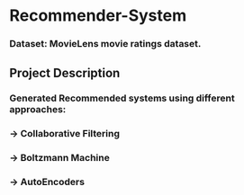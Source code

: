 # Recommender-System

### Dataset: MovieLens movie ratings dataset.

## Project Description
### Generated Recommended systems using different approaches:
### -> Collaborative Filtering
### -> Boltzmann Machine
### -> AutoEncoders
